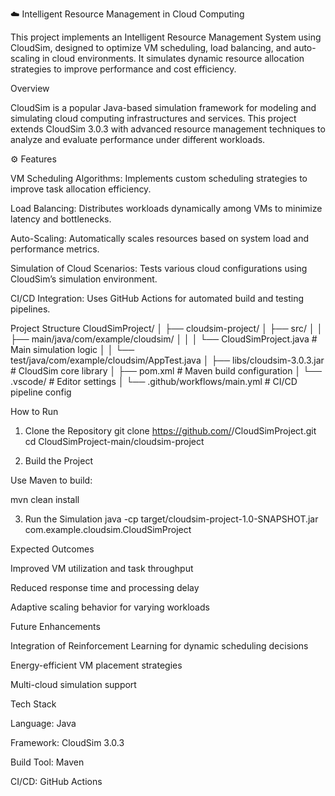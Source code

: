 ☁️ Intelligent Resource Management in Cloud Computing

This project implements an Intelligent Resource Management System using CloudSim, designed to optimize VM scheduling, load balancing, and auto-scaling in cloud environments. It simulates dynamic resource allocation strategies to improve performance and cost efficiency.



Overview

CloudSim is a popular Java-based simulation framework for modeling and simulating cloud computing infrastructures and services.
This project extends CloudSim 3.0.3 with advanced resource management techniques to analyze and evaluate performance under different workloads.



⚙️ Features

VM Scheduling Algorithms: Implements custom scheduling strategies to improve task allocation efficiency.

Load Balancing: Distributes workloads dynamically among VMs to minimize latency and bottlenecks.

Auto-Scaling: Automatically scales resources based on system load and performance metrics.

Simulation of Cloud Scenarios: Tests various cloud configurations using CloudSim’s simulation environment.

CI/CD Integration: Uses GitHub Actions for automated build and testing pipelines.


Project Structure
CloudSimProject/
│
├── cloudsim-project/
│   ├── src/
│   │   ├── main/java/com/example/cloudsim/
│   │   │   └── CloudSimProject.java   # Main simulation logic
│   │   └── test/java/com/example/cloudsim/AppTest.java
│   ├── libs/cloudsim-3.0.3.jar        # CloudSim core library
│   ├── pom.xml                        # Maven build configuration
│   └── .vscode/                       # Editor settings
│
└── .github/workflows/main.yml         # CI/CD pipeline config





How to Run
1. Clone the Repository
git clone https://github.com/<your-username>/CloudSimProject.git
cd CloudSimProject-main/cloudsim-project

2. Build the Project

Use Maven to build:

mvn clean install

3. Run the Simulation
java -cp target/cloudsim-project-1.0-SNAPSHOT.jar com.example.cloudsim.CloudSimProject



Expected Outcomes

Improved VM utilization and task throughput

Reduced response time and processing delay

Adaptive scaling behavior for varying workloads



Future Enhancements

Integration of Reinforcement Learning for dynamic scheduling decisions

Energy-efficient VM placement strategies

Multi-cloud simulation support



Tech Stack

Language: Java

Framework: CloudSim 3.0.3

Build Tool: Maven

CI/CD: GitHub Actions
